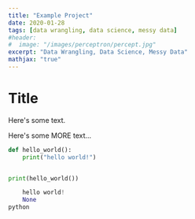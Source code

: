 ```yaml
---
title: "Example Project"
date: 2020-01-28
tags: [data wrangling, data science, messy data]
#header:
#  image: "/images/perceptron/percept.jpg"
excerpt: "Data Wrangling, Data Science, Messy Data"
mathjax: "true"
---
```

# Title

Here's some text.


Here's some MORE text...


```python
def hello_world():
    print("hello world!")


print(hello_world())
```

```python
    hello world!
    None
python
